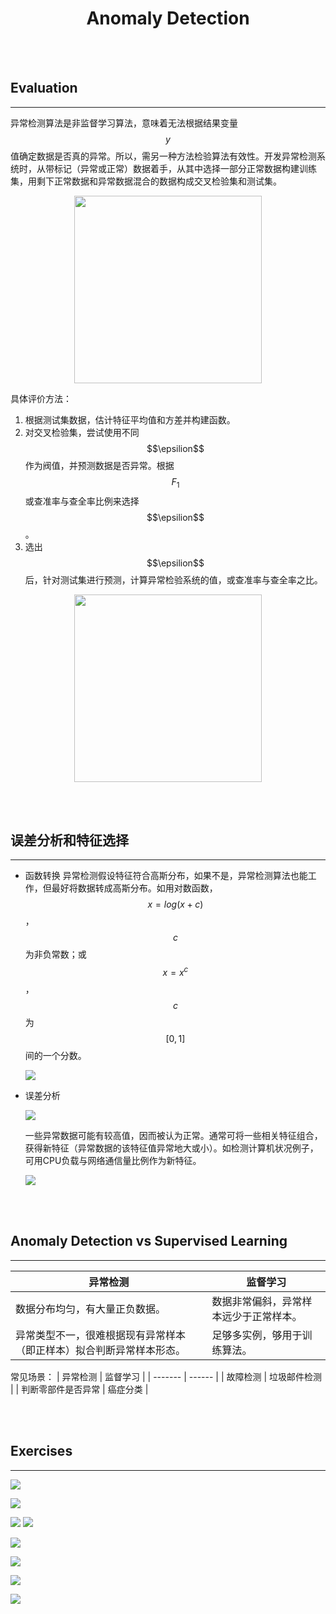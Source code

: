 # <center>Anomaly Detection</center>

<br></br>



## Evaluation
----
异常检测算法是非监督学习算法，意味着无法根据结果变量$$y$$值确定数据是否真的异常。所以，需另一种方法检验算法有效性。开发异常检测系统时，从带标记（异常或正常）数据着手，从其中选择一部分正常数据构建训练集，用剩下正常数据和异常数据混合的数据构成交叉检验集和测试集。

<div style="text-align:center">
    <img src="./Images/evaluation1.png" width="300"></img>
</div>

具体评价方法：
1. 根据测试集数据，估计特征平均值和方差并构建函数。
2. 对交叉检验集，尝试使用不同$$\epsilion$$作为阀值，并预测数据是否异常。根据$$F_1$$或查准率与查全率比例来选择$$\epsilion$$。 
3. 选出$$\epsilion$$后，针对测试集进行预测，计算异常检验系统的值，或查准率与查全率之比。

<div style="text-align:center">
    <img src="./Images/evaluation2.png" width="300"></img>
</div>

<br></br>



## 误差分析和特征选择
----
* 函数转换
    异常检测假设特征符合高斯分布，如果不是，异常检测算法也能工作，但最好将数据转成高斯分布。如用对数函数，$$x=log(x+c)$$，$$c$$为非负常数；或$$x=x^c$$，$$c$$为$$[0, 1]$$间的一个分数。

    ![](./Images/log.jpg)

* 误差分析

    ![](./Images/error1.png)

    一些异常数据可能有较高值，因而被认为正常。通常可将一些相关特征组合，获得新特征（异常数据的该特征值异常地大或小）。如检测计算机状况例子，可用CPU负载与网络通信量比例作为新特征。

    ![](./Images/features1.png)

<br></br>



## Anomaly Detection vs Supervised Learning
----
| 异常检测 | 监督学习 |
| ------- | ------ |
| 数据分布均匀，有大量正负数据。 | 数据非常偏斜，异常样本远少于正常样本。 |
| 异常类型不一，很难根据现有异常样本（即正样本）拟合判断异常样本形态。 | 足够多实例，够用于训练算法。 |

常见场景：
| 异常检测 | 监督学习 |
| ------- | ------ |
| 故障检测 | 垃圾邮件检测 |
| 判断零部件是否异常 | 癌症分类 |

<br></br>



## Exercises
----
![](./Images/ex1.png)


![](./Images/ex2.png)


![](./Images/ex3_1.png)
![](./Images/ex3_2.png)


![](./Images/ex4.png)


![](./Images/ex5.png)


![](./Images/ex6.png)


![](./Images/ex7.png)